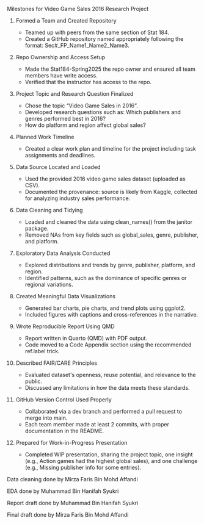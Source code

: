 Milestones for Video Game Sales 2016 Research Project
1) Formed a Team and Created Repository
    - Teamed up with peers from the same section of Stat 184.
    - Created a GitHub repository named appropriately following the format: Sec#_FP_Name1_Name2_Name3.

2) Repo Ownership and Access Setup
    - Made the Stat184-Spring2025 the repo owner and ensured all team members have write access.
    - Verified that the instructor has access to the repo.

3) Project Topic and Research Question Finalized
    - Chose the topic “Video Game Sales in 2016”.
    - Developed research questions such as: Which publishers and genres performed best in 2016? 
    - How do platform and region affect global sales?

4) Planned Work Timeline
    - Created a clear work plan and timeline for the project including task assignments and deadlines.

5) Data Source Located and Loaded
    - Used the provided 2016 video game sales dataset (uploaded as CSV).
    - Documented the provenance: source is likely from Kaggle, collected for analyzing industry sales performance.

6) Data Cleaning and Tidying
    - Loaded and cleaned the data using clean_names() from the janitor package.
    - Removed NAs from key fields such as global_sales, genre, publisher, and platform.

7) Exploratory Data Analysis Conducted
    - Explored distributions and trends by genre, publisher, platform, and region.
    - Identified patterns, such as the dominance of specific genres or regional variations.

8) Created Meaningful Data Visualizations
    - Generated bar charts, pie charts, and trend plots using ggplot2.
    - Included figures with captions and cross-references in the narrative.

9) Wrote Reproducible Report Using QMD
    - Report written in Quarto (QMD) with PDF output.
    - Code moved to a Code Appendix section using the recommended ref.label trick.

10) Described FAIR/CARE Principles
    - Evaluated dataset's openness, reuse potential, and relevance to the public.
    - Discussed any limitations in how the data meets these standards.

11) GitHub Version Control Used Properly

    - Collaborated via a dev branch and performed a pull request to merge into main.
    - Each team member made at least 2 commits, with proper documentation in the README.

12) Prepared for Work-in-Progress Presentation
    - Completed WIP presentation, sharing the project topic, one insight (e.g., Action games had the highest global sales), and one challenge (e.g., Missing publisher info for some entries).

Data cleaning done by Mirza Faris Bin Mohd Affandi

EDA done by Muhammad Bin Hanifah Syukri

Report draft done by Muhammad Bin Hanifah Syukri

Final draft done by Mirza Faris Bin Mohd Affandi
